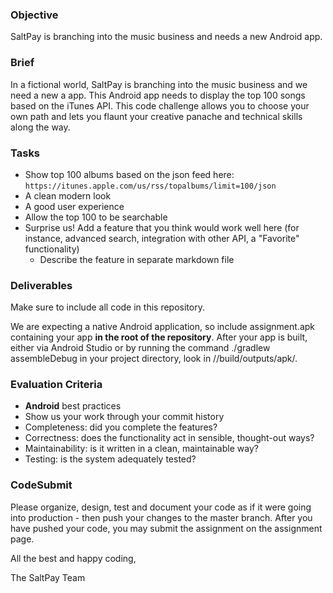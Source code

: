 ### Objective

SaltPay is branching into the music business and needs a new Android app.

### Brief

In a fictional world, SaltPay is branching into the music business and we need a new a app. This Android app needs to display the top 100 songs based on the iTunes API. This code challenge allows you to choose your own path and lets you flaunt your creative panache and technical skills along the way.

### Tasks

-   Show top 100 albums based on the json feed here: `https://itunes.apple.com/us/rss/topalbums/limit=100/json`
-   A clean modern look
-   A good user experience
-   Allow the top 100 to be searchable
-   Surprise us! Add a feature that you think would work well here (for instance, advanced search, integration with other API, a "Favorite" functionality)
    -   Describe the feature in separate markdown file

### Deliverables

Make sure to include all code in this repository. 

We are expecting a native Android application, so include assignment.apk containing your app **in the root of the repository**.
After your app is built, either via Android Studio or by running the command ./gradlew assembleDebug in your project directory, look in <project-name>/<module-name>/build/outputs/apk/.

### Evaluation Criteria

-   **Android** best practices
-   Show us your work through your commit history
-   Completeness: did you complete the features?
-   Correctness: does the functionality act in sensible, thought-out ways?
-   Maintainability: is it written in a clean, maintainable way?
-   Testing: is the system adequately tested?

### CodeSubmit

Please organize, design, test and document your code as if it were going into production - then push your changes to the master branch. After you have pushed your code, you may submit the assignment on the assignment page.

All the best and happy coding,

The SaltPay Team